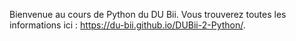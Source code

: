 Bienvenue au cours de Python du DU Bii. Vous trouverez toutes les informations ici : https://du-bii.github.io/DUBii-2-Python/.
